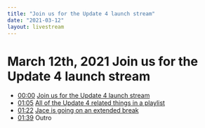 ```yaml
---
title: "Join us for the Update 4 launch stream"
date: "2021-03-12"
layout: livestream
---
```

# March 12th, 2021 Join us for the Update 4 launch stream
* [00:00](https://youtu.be/xLLyS6RvFm8?t=0) [Join us for the Update 4 launch stream](./transcriptions/yt-xLLyS6RvFm8,,65.43203333333334.md)
* [01:05](https://youtu.be/xLLyS6RvFm8?t=65) [All of the Update 4 related things in a playlist](./transcriptions/yt-xLLyS6RvFm8,65.43203333333334,82.253109.md)
* [01:22](https://youtu.be/xLLyS6RvFm8?t=82) [Jace is going on an extended break](./transcriptions/yt-xLLyS6RvFm8,82.253109,99.371802.md)
* [01:39](https://youtu.be/xLLyS6RvFm8?t=99) Outro
